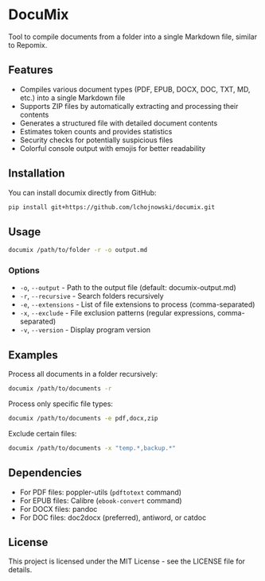 # DocuMix

Tool to compile documents from a folder into a single Markdown file, similar to Repomix.

## Features

- Compiles various document types (PDF, EPUB, DOCX, DOC, TXT, MD, etc.) into a single Markdown file
- Supports ZIP files by automatically extracting and processing their contents
- Generates a structured file with detailed document contents
- Estimates token counts and provides statistics
- Security checks for potentially suspicious files
- Colorful console output with emojis for better readability

## Installation

You can install documix directly from GitHub:

```bash
pip install git+https://github.com/lchojnowski/documix.git
```

## Usage

```bash
documix /path/to/folder -r -o output.md
```

### Options

- `-o`, `--output` - Path to the output file (default: documix-output.md)
- `-r`, `--recursive` - Search folders recursively
- `-e`, `--extensions` - List of file extensions to process (comma-separated)
- `-x`, `--exclude` - File exclusion patterns (regular expressions, comma-separated)
- `-v`, `--version` - Display program version

## Examples

Process all documents in a folder recursively:
```bash
documix /path/to/documents -r
```

Process only specific file types:
```bash
documix /path/to/documents -e pdf,docx,zip
```

Exclude certain files:
```bash
documix /path/to/documents -x "temp.*,backup.*"
```

## Dependencies

- For PDF files: poppler-utils (`pdftotext` command)
- For EPUB files: Calibre (`ebook-convert` command)
- For DOCX files: pandoc 
- For DOC files: doc2docx (preferred), antiword, or catdoc

## License

This project is licensed under the MIT License - see the LICENSE file for details.